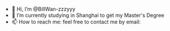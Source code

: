 - 👋 Hi, I’m @BillWan-zzzyyy
- 🌱 I’m currently studying in Shanghai to get my Master's Degree
- 📫 How to reach me: feel free to contact me by email: 

<!---
BillWan-zzzyyy/BillWan-zzzyyy is a ✨ special ✨ repository because its `README.md` (this file) appears on your GitHub profile.
You can click the Preview link to take a look at your changes.
--->
